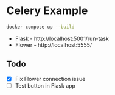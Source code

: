 # Celery Example

```bash
docker compose up --build
```

- Flask - http://localhost:5001/run-task
- Flower - http://localhost:5555/

## Todo

- [X] Fix Flower connection issue
- [ ] Test button in Flask app
